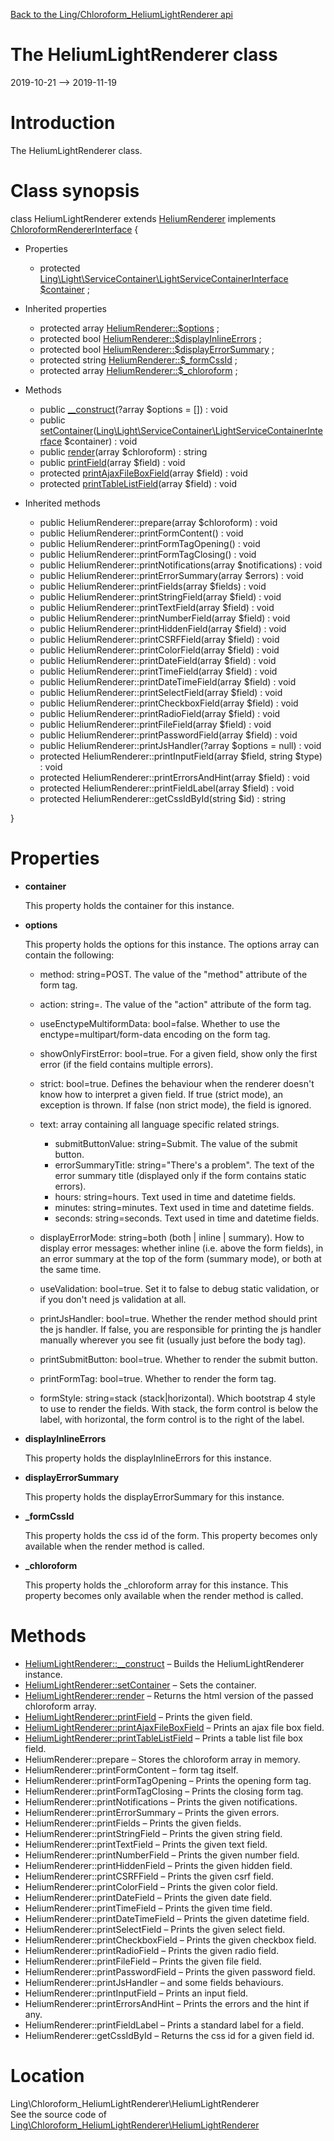 [Back to the Ling/Chloroform_HeliumLightRenderer api](https://github.com/lingtalfi/Chloroform_HeliumLightRenderer/blob/master/doc/api/Ling/Chloroform_HeliumLightRenderer.md)



The HeliumLightRenderer class
================
2019-10-21 --> 2019-11-19






Introduction
============

The HeliumLightRenderer class.



Class synopsis
==============


class <span class="pl-k">HeliumLightRenderer</span> extends [HeliumRenderer](https://github.com/lingtalfi/Chloroform_HeliumRenderer/blob/master/doc/api/Ling/Chloroform_HeliumRenderer/HeliumRenderer.md) implements [ChloroformRendererInterface](https://github.com/lingtalfi/Chloroform/blob/master/doc/api/Ling/Chloroform/Renderer/ChloroformRendererInterface.md) {

- Properties
    - protected [Ling\Light\ServiceContainer\LightServiceContainerInterface](https://github.com/lingtalfi/Light/blob/master/doc/api/Ling/Light/ServiceContainer/LightServiceContainerInterface.md) [$container](#property-container) ;

- Inherited properties
    - protected array [HeliumRenderer::$options](#property-options) ;
    - protected bool [HeliumRenderer::$displayInlineErrors](#property-displayInlineErrors) ;
    - protected bool [HeliumRenderer::$displayErrorSummary](#property-displayErrorSummary) ;
    - protected string [HeliumRenderer::$_formCssId](#property-_formCssId) ;
    - protected array [HeliumRenderer::$_chloroform](#property-_chloroform) ;

- Methods
    - public [__construct](https://github.com/lingtalfi/Chloroform_HeliumLightRenderer/blob/master/doc/api/Ling/Chloroform_HeliumLightRenderer/HeliumLightRenderer/__construct.md)(?array $options = []) : void
    - public [setContainer](https://github.com/lingtalfi/Chloroform_HeliumLightRenderer/blob/master/doc/api/Ling/Chloroform_HeliumLightRenderer/HeliumLightRenderer/setContainer.md)([Ling\Light\ServiceContainer\LightServiceContainerInterface](https://github.com/lingtalfi/Light/blob/master/doc/api/Ling/Light/ServiceContainer/LightServiceContainerInterface.md) $container) : void
    - public [render](https://github.com/lingtalfi/Chloroform_HeliumLightRenderer/blob/master/doc/api/Ling/Chloroform_HeliumLightRenderer/HeliumLightRenderer/render.md)(array $chloroform) : string
    - public [printField](https://github.com/lingtalfi/Chloroform_HeliumLightRenderer/blob/master/doc/api/Ling/Chloroform_HeliumLightRenderer/HeliumLightRenderer/printField.md)(array $field) : void
    - protected [printAjaxFileBoxField](https://github.com/lingtalfi/Chloroform_HeliumLightRenderer/blob/master/doc/api/Ling/Chloroform_HeliumLightRenderer/HeliumLightRenderer/printAjaxFileBoxField.md)(array $field) : void
    - protected [printTableListField](https://github.com/lingtalfi/Chloroform_HeliumLightRenderer/blob/master/doc/api/Ling/Chloroform_HeliumLightRenderer/HeliumLightRenderer/printTableListField.md)(array $field) : void

- Inherited methods
    - public HeliumRenderer::prepare(array $chloroform) : void
    - public HeliumRenderer::printFormContent() : void
    - public HeliumRenderer::printFormTagOpening() : void
    - public HeliumRenderer::printFormTagClosing() : void
    - public HeliumRenderer::printNotifications(array $notifications) : void
    - public HeliumRenderer::printErrorSummary(array $errors) : void
    - public HeliumRenderer::printFields(array $fields) : void
    - public HeliumRenderer::printStringField(array $field) : void
    - public HeliumRenderer::printTextField(array $field) : void
    - public HeliumRenderer::printNumberField(array $field) : void
    - public HeliumRenderer::printHiddenField(array $field) : void
    - public HeliumRenderer::printCSRFField(array $field) : void
    - public HeliumRenderer::printColorField(array $field) : void
    - public HeliumRenderer::printDateField(array $field) : void
    - public HeliumRenderer::printTimeField(array $field) : void
    - public HeliumRenderer::printDateTimeField(array $field) : void
    - public HeliumRenderer::printSelectField(array $field) : void
    - public HeliumRenderer::printCheckboxField(array $field) : void
    - public HeliumRenderer::printRadioField(array $field) : void
    - public HeliumRenderer::printFileField(array $field) : void
    - public HeliumRenderer::printPasswordField(array $field) : void
    - public HeliumRenderer::printJsHandler(?array $options = null) : void
    - protected HeliumRenderer::printInputField(array $field, string $type) : void
    - protected HeliumRenderer::printErrorsAndHint(array $field) : void
    - protected HeliumRenderer::printFieldLabel(array $field) : void
    - protected HeliumRenderer::getCssIdById(string $id) : string

}




Properties
=============

- <span id="property-container"><b>container</b></span>

    This property holds the container for this instance.
    
    

- <span id="property-options"><b>options</b></span>

    This property holds the options for this instance.
    The options array can contain the following:
    
    - method: string=POST. The value of the "method" attribute of the form tag.
    - action: string=<empty string>. The value of the "action" attribute of the form tag.
    - useEnctypeMultiformData: bool=false. Whether to use the enctype=multipart/form-data encoding on the form tag.
    - showOnlyFirstError: bool=true. For a given field, show only the first error (if the field contains multiple errors).
    - strict: bool=true. Defines the behaviour when the renderer doesn't know how to interpret a given field.
                 If true (strict mode), an exception is thrown.
                 If false (non strict mode), the field is ignored.
    - text: array containing all language specific related strings.
         - submitButtonValue: string=Submit. The value of the submit button.
         - errorSummaryTitle: string="There's a problem". The text of the error summary title (displayed only if the form contains static errors).
         - hours: string=hours. Text used in time and datetime fields.
         - minutes: string=minutes. Text used in time and datetime fields.
         - seconds: string=seconds. Text used in time and datetime fields.
    
    - displayErrorMode: string=both (both | inline | summary). How to display error messages: whether inline (i.e. above the form fields),
             in an error summary at the top of the form (summary mode), or both at the same time.
    - useValidation: bool=true. Set it to false to debug static validation, or if you don't need js validation at all.
    - printJsHandler: bool=true. Whether the render method should print the js handler. If false, you are responsible for printing the js handler manually wherever you see fit (usually just before the body tag).
    - printSubmitButton: bool=true. Whether to render the submit button.
    - printFormTag: bool=true. Whether to render the form tag.
    - formStyle: string=stack (stack|horizontal). Which bootstrap 4 style to use to render the fields.
                     With stack, the form control is below the label,
                     with horizontal, the form control is to the right of the label.
    
    

- <span id="property-displayInlineErrors"><b>displayInlineErrors</b></span>

    This property holds the displayInlineErrors for this instance.
    
    

- <span id="property-displayErrorSummary"><b>displayErrorSummary</b></span>

    This property holds the displayErrorSummary for this instance.
    
    

- <span id="property-_formCssId"><b>_formCssId</b></span>

    This property holds the css id of the form.
    This property becomes only available when the render method is called.
    
    

- <span id="property-_chloroform"><b>_chloroform</b></span>

    This property holds the _chloroform array for this instance.
    This property becomes only available when the render method is called.
    
    



Methods
==============

- [HeliumLightRenderer::__construct](https://github.com/lingtalfi/Chloroform_HeliumLightRenderer/blob/master/doc/api/Ling/Chloroform_HeliumLightRenderer/HeliumLightRenderer/__construct.md) &ndash; Builds the HeliumLightRenderer instance.
- [HeliumLightRenderer::setContainer](https://github.com/lingtalfi/Chloroform_HeliumLightRenderer/blob/master/doc/api/Ling/Chloroform_HeliumLightRenderer/HeliumLightRenderer/setContainer.md) &ndash; Sets the container.
- [HeliumLightRenderer::render](https://github.com/lingtalfi/Chloroform_HeliumLightRenderer/blob/master/doc/api/Ling/Chloroform_HeliumLightRenderer/HeliumLightRenderer/render.md) &ndash; Returns the html version of the passed chloroform array.
- [HeliumLightRenderer::printField](https://github.com/lingtalfi/Chloroform_HeliumLightRenderer/blob/master/doc/api/Ling/Chloroform_HeliumLightRenderer/HeliumLightRenderer/printField.md) &ndash; Prints the given field.
- [HeliumLightRenderer::printAjaxFileBoxField](https://github.com/lingtalfi/Chloroform_HeliumLightRenderer/blob/master/doc/api/Ling/Chloroform_HeliumLightRenderer/HeliumLightRenderer/printAjaxFileBoxField.md) &ndash; Prints an ajax file box field.
- [HeliumLightRenderer::printTableListField](https://github.com/lingtalfi/Chloroform_HeliumLightRenderer/blob/master/doc/api/Ling/Chloroform_HeliumLightRenderer/HeliumLightRenderer/printTableListField.md) &ndash; Prints a table list file box field.
- HeliumRenderer::prepare &ndash; Stores the chloroform array in memory.
- HeliumRenderer::printFormContent &ndash; form tag itself.
- HeliumRenderer::printFormTagOpening &ndash; Prints the opening form tag.
- HeliumRenderer::printFormTagClosing &ndash; Prints the closing form tag.
- HeliumRenderer::printNotifications &ndash; Prints the given notifications.
- HeliumRenderer::printErrorSummary &ndash; Prints the given errors.
- HeliumRenderer::printFields &ndash; Prints the given fields.
- HeliumRenderer::printStringField &ndash; Prints the given string field.
- HeliumRenderer::printTextField &ndash; Prints the given text field.
- HeliumRenderer::printNumberField &ndash; Prints the given number field.
- HeliumRenderer::printHiddenField &ndash; Prints the given hidden field.
- HeliumRenderer::printCSRFField &ndash; Prints the given csrf field.
- HeliumRenderer::printColorField &ndash; Prints the given color field.
- HeliumRenderer::printDateField &ndash; Prints the given date field.
- HeliumRenderer::printTimeField &ndash; Prints the given time field.
- HeliumRenderer::printDateTimeField &ndash; Prints the given datetime field.
- HeliumRenderer::printSelectField &ndash; Prints the given select field.
- HeliumRenderer::printCheckboxField &ndash; Prints the given checkbox field.
- HeliumRenderer::printRadioField &ndash; Prints the given radio field.
- HeliumRenderer::printFileField &ndash; Prints the given file field.
- HeliumRenderer::printPasswordField &ndash; Prints the given password field.
- HeliumRenderer::printJsHandler &ndash; and some fields behaviours.
- HeliumRenderer::printInputField &ndash; Prints an input field.
- HeliumRenderer::printErrorsAndHint &ndash; Prints the errors and the hint if any.
- HeliumRenderer::printFieldLabel &ndash; Prints a standard label for a field.
- HeliumRenderer::getCssIdById &ndash; Returns the css id for a given field id.





Location
=============
Ling\Chloroform_HeliumLightRenderer\HeliumLightRenderer<br>
See the source code of [Ling\Chloroform_HeliumLightRenderer\HeliumLightRenderer](https://github.com/lingtalfi/Chloroform_HeliumLightRenderer/blob/master/HeliumLightRenderer.php)



